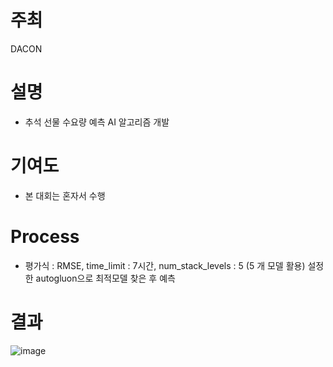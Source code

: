 # 주최
DACON

# 설명
- 추석 선물 수요량 예측 AI 알고리즘 개발

# 기여도
- 본 대회는 혼자서 수행

# Process
- 평가식 : RMSE, time_limit : 7시간, num_stack_levels : 5 (5 개 모델 활용) 설정한 autogluon으로 최적모델 찾은 후 예측

# 결과 
![image](https://github.com/seung-bin99/project/assets/153293674/977495ea-df3d-4a5c-8a7a-4cd853c78634)
